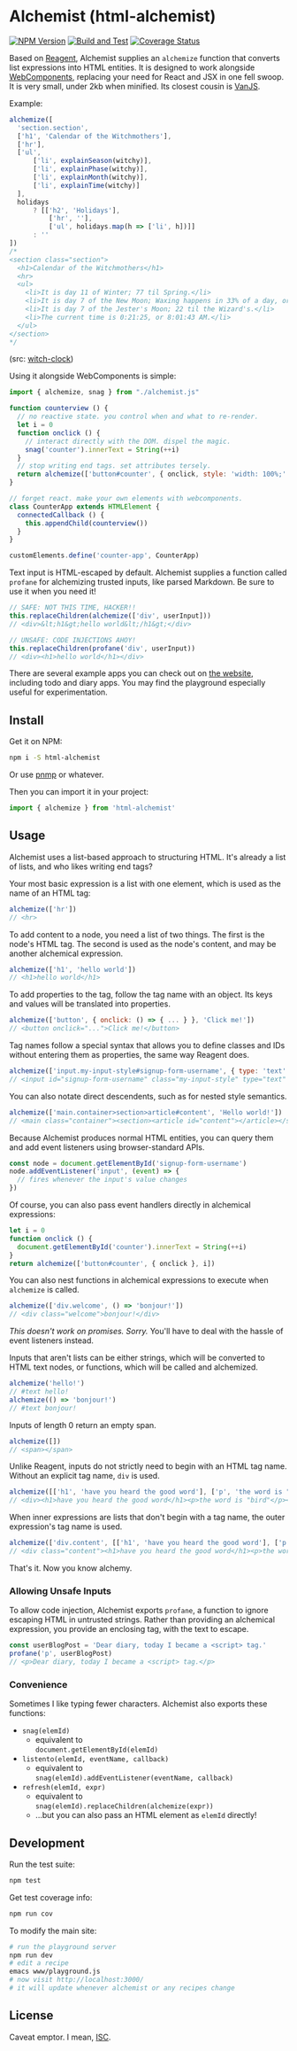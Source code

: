 # Alchemist (html-alchemist)

[![NPM Version](https://badge.fury.io/js/html-alchemist.svg)](https://badge.fury.io/js/html-alchemist)
[![Build and Test](https://github.com/garbados/html-alchemist/actions/workflows/test.yml/badge.svg)](https://github.com/garbados/html-alchemist/actions/workflows/test.yml)
[![Coverage Status](https://coveralls.io/repos/github/garbados/html-alchemist/badge.svg?branch=main)](https://coveralls.io/github/garbados/html-alchemist?branch=main)

Based on [Reagent](https://reagent-project.github.io/), Alchemist supplies an `alchemize` function that converts list expressions into HTML entities. It is designed to work alongside [WebComponents](https://developer.mozilla.org/en-US/docs/Web/API/Web_components), replacing your need for React and JSX in one fell swoop. It is very small, under 2kb when minified. Its closest cousin is [VanJS](https://vanjs.org/).

Example:

```js
alchemize([
  'section.section',
  ['h1', 'Calendar of the Witchmothers'],
  ['hr'],
  ['ul',
      ['li', explainSeason(witchy)],
      ['li', explainPhase(witchy)],
      ['li', explainMonth(witchy)],
      ['li', explainTime(witchy)]
  ],
  holidays
      ? [['h2', 'Holidays'],
          ['hr', ''],
          ['ul', holidays.map(h => ['li', h])]]
      : ''
])
/*
<section class="section">
  <h1>Calendar of the Witchmothers</h1>
  <hr>
  <ul>
    <li>It is day 11 of Winter; 77 til Spring.</li>
    <li>It is day 7 of the New Moon; Waxing happens in 33% of a day, or 1/6/2025, 3:56:25 PM.</li>
    <li>It is day 7 of the Jester's Moon; 22 til the Wizard's.</li>
    <li>The current time is 0:21:25, or 8:01:43 AM.</li>
  </ul>
</section>
*/
```

(src: [witch-clock](https://github.com/garbados/witch-clock))

Using it alongside WebComponents is simple:

```js
import { alchemize, snag } from "./alchemist.js"

function counterview () {
  // no reactive state. you control when and what to re-render.
  let i = 0
  function onclick () {
    // interact directly with the DOM. dispel the magic.
    snag('counter').innerText = String(++i)
  }
  // stop writing end tags. set attributes tersely.
  return alchemize(['button#counter', { onclick, style: 'width: 100%;' }, i])
}

// forget react. make your own elements with webcomponents.
class CounterApp extends HTMLElement {
  connectedCallback () {
    this.appendChild(counterview())
  }
}

customElements.define('counter-app', CounterApp)
```

Text input is HTML-escaped by default.
Alchemist supplies a function called `profane`
for alchemizing trusted inputs, like parsed Markdown.
Be sure to use it when you need it!

```js
// SAFE: NOT THIS TIME, HACKER!!
this.replaceChildren(alchemize(['div', userInput]))
// <div>&lt;h1&gt;hello world&lt;/h1&gt;</div>

// UNSAFE: CODE INJECTIONS AHOY!
this.replaceChildren(profane('div', userInput))
// <div><h1>hello world</h1></div>
```

There are several example apps you can check out on [the website](https://garbados.github.io/html-alchemist), including todo and diary apps. You may find the playground especially useful for experimentation.

## Install

Get it on NPM:

```bash
npm i -S html-alchemist
```

Or use [pnmp](https://pnpm.io/) or whatever.

Then you can import it in your project:

```js
import { alchemize } from 'html-alchemist'
```

## Usage

Alchemist uses a list-based approach to structuring HTML. It's already a list of lists, and who likes writing end tags?

Your most basic expression is a list with one element, which is used as the name of an HTML tag:

```js
alchemize(['hr'])
// <hr>
```

To add content to a node, you need a list of two things. The first is the node's HTML tag. The second is used as the node's content, and may be another alchemical expression.

```js
alchemize(['h1', 'hello world'])
// <h1>hello world</h1>
```

To add properties to the tag, follow the tag name with an object. Its keys and values will be translated into properties.

```js
alchemize(['button', { onclick: () => { ... } }, 'Click me!'])
// <button onclick="...">Click me!</button>
```

Tag names follow a special syntax that allows you to define classes and IDs without entering them as properties, the same way Reagent does.

```js
alchemize(['input.my-input-style#signup-form-username', { type: 'text' }])
// <input id="signup-form-username" class="my-input-style" type="text" />
```

You can also notate direct descendents, such as for nested style semantics.

```js
alchemize(['main.container>section>article#content', 'Hello world!'])
// <main class="container"><section><article id="content"></article></section></main>
```

Because Alchemist produces normal HTML entities, you can query them and add event listeners using browser-standard APIs.

```js
const node = document.getElementById('signup-form-username')
node.addEventListener('input', (event) => {
  // fires whenever the input's value changes
})
```

Of course, you can also pass event handlers directly in alchemical expressions:

```js
let i = 0
function onclick () {
  document.getElementById('counter').innerText = String(++i)
}
return alchemize(['button#counter', { onclick }, i])
```

You can also nest functions in alchemical expressions to execute when `alchemize` is called.

```js
alchemize(['div.welcome', () => 'bonjour!'])
// <div class="welcome">bonjour!</div>
```

*This doesn't work on promises. Sorry.* You'll have to deal with the hassle of event listeners instead.

Inputs that aren't lists can be either strings, which will be converted to HTML text nodes, or functions, which will be called and alchemized.

```js
alchemize('hello!')
// #text hello!
alchemize(() => 'bonjour!')
// #text bonjour!
```

Inputs of length 0 return an empty span.

```js
alchemize([])
// <span></span>
```

Unlike Reagent, inputs do not strictly need to begin with an HTML tag name. Without an explicit tag name, `div` is used.

```js
alchemize([['h1', 'have you heard the good word'], ['p', 'the word is "bird"']])
// <div><h1>have you heard the good word</h1><p>the word is "bird"</p></div>
```

When inner expressions are lists that don't begin with a tag name, the outer expression's tag name is used.

```js
alchemize(['div.content', [['h1', 'have you heard the good word'], ['p', 'the word is "bird"']]])
// <div class="content"><h1>have you heard the good word</h1><p>the word is "bird"</p></div>
```

That's it. Now you know alchemy.

### Allowing Unsafe Inputs

To allow code injection, Alchemist exports `profane`,
a function to ignore escaping HTML in untrusted strings.
Rather than providing an alchemical expression,
you provide an enclosing tag, with the text to escape.

```js
const userBlogPost = 'Dear diary, today I became a <script> tag.'
profane('p', userBlogPost)
// <p>Dear diary, today I became a <script> tag.</p>
```

### Convenience

Sometimes I like typing fewer characters. Alchemist also exports these functions:

- `snag(elemId)`
  - equivalent to  
    `document.getElementById(elemId)`
- `listento(elemId, eventName, callback)`
  - equivalent to  
    `snag(elemId).addEventListener(eventName, callback)`
- `refresh(elemId, expr)`
  - equivalent to  
    `snag(elemId).replaceChildren(alchemize(expr))`
  - ...but you can also pass an HTML element as `elemId` directly!

## Development

Run the test suite:

```bash
npm test
```

Get test coverage info:

```bash
npm run cov
```

To modify the main site:

```bash
# run the playground server
npm run dev
# edit a recipe
emacs www/playground.js
# now visit http://localhost:3000/
# it will update whenever alchemist or any recipes change
```

## License

Caveat emptor. I mean, [ISC](https://opensource.org/license/isc-license-txt).
